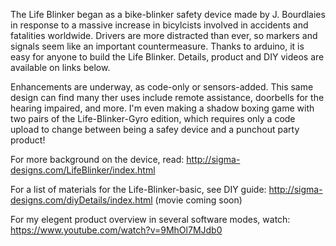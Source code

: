 The Life Blinker began as a bike-blinker safety device made by J. Bourdlaies in response to a massive increase in bicylcists involved in accidents and fatalities worldwide.  Drivers are more distracted than ever, so markers and signals seem like an important countermeasure.  Thanks to arduino, it is easy for anyone to build the Life Blinker.  Details, product and DIY videos are available on links below.

Enhancements are underway, as code-only or sensors-added. This same design can find many ther uses include remote assistance, doorbells for the hearing impaired, and more.  I'm even making a shadow boxing game with two pairs of the Life-Blinker-Gyro edition, which requires only a code upload to change between being a safey device and a punchout party product!

For more background on the device, read:
http://sigma-designs.com/LifeBlinker/index.html

For a list of materials for the Life-Blinker-basic, see DIY guide:
http://sigma-designs.com/diyDetails/index.html
(movie coming soon)

For my elegent product overview in several software modes, watch:
https://www.youtube.com/watch?v=9MhOl7MJdb0
